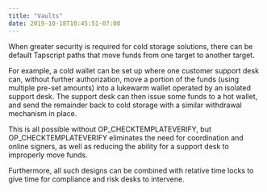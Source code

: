 ```yaml
---
title: "Vaults"
date: 2019-10-18T10:45:51-07:00
---
```


When greater security is required for cold storage solutions, there can be
default Tapscript paths that move funds from one target to another target.

For example, a cold wallet can be set up where one customer support desk can,
without further authorization, move a portion of the funds (using multiple
pre-set amounts) into a lukewarm wallet operated by an isolated support desk.
The support desk can then issue some funds to a hot wallet, and send the
remainder back to cold storage with a similar withdrawal mechanism in place.

This is all possible without OP_CHECKTEMPLATEVERIFY, but OP_CHECKTEMPLATEVERIFY
eliminates the need for coordination and online signers, as well as reducing the
ability for a support desk to improperly move funds.

Furthermore, all such designs can be combined with relative time locks to give
time for compliance and risk desks to intervene.

